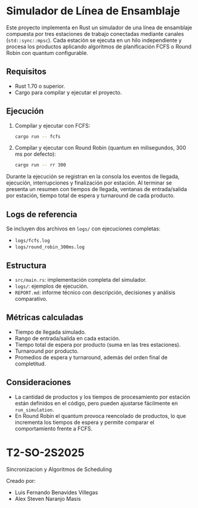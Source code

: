 # Simulador de Línea de Ensamblaje

Este proyecto implementa en Rust un simulador de una línea de ensamblaje compuesta por tres estaciones de trabajo conectadas mediante canales (`std::sync::mpsc`). Cada estación se ejecuta en un hilo independiente y procesa los productos aplicando algoritmos de planificación FCFS o Round Robin con quantum configurable.

## Requisitos

* Rust 1.70 o superior.
* Cargo para compilar y ejecutar el proyecto.

## Ejecución

1. Compilar y ejecutar con FCFS:
   ```bash
   cargo run -- fcfs
   ```
2. Compilar y ejecutar con Round Robin (quantum en milisegundos, 300 ms por defecto):
   ```bash
   cargo run -- rr 300
   ```

Durante la ejecución se registran en la consola los eventos de llegada, ejecución, interrupciones y finalización por estación. Al terminar se presenta un resumen con tiempos de llegada, ventanas de entrada/salida por estación, tiempo total de espera y turnaround de cada producto.

## Logs de referencia

Se incluyen dos archivos en `logs/` con ejecuciones completas:

* `logs/fcfs.log`
* `logs/round_robin_300ms.log`

## Estructura

* `src/main.rs`: implementación completa del simulador.
* `logs/`: ejemplos de ejecución.
* `REPORT.md`: informe técnico con descripción, decisiones y análisis comparativo.

## Métricas calculadas

* Tiempo de llegada simulado.
* Rango de entrada/salida en cada estación.
* Tiempo total de espera por producto (suma en las tres estaciones).
* Turnaround por producto.
* Promedios de espera y turnaround, además del orden final de completitud.

## Consideraciones

* La cantidad de productos y los tiempos de procesamiento por estación están definidos en el código, pero pueden ajustarse fácilmente en `run_simulation`.
* En Round Robin el quantum provoca reencolado de productos, lo que incrementa los tiempos de espera y permite comparar el comportamiento frente a FCFS.
# T2-SO-2S2025
Sincronizacion y Algoritmos de Scheduling

Creado por:
- Luis Fernando Benavides Villegas
- Alex Steven Naranjo Masis
